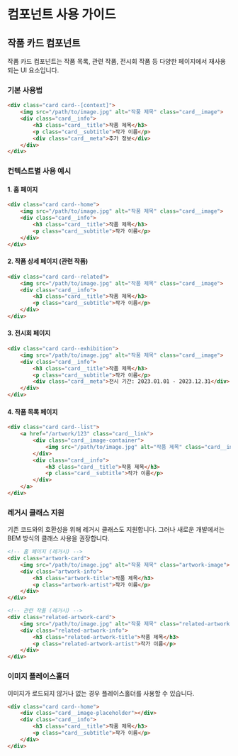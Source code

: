 # 컴포넌트 사용 가이드

## 작품 카드 컴포넌트

작품 카드 컴포넌트는 작품 목록, 관련 작품, 전시회 작품 등 다양한 페이지에서 재사용되는 UI 요소입니다.

### 기본 사용법

```html
<div class="card card--[context]">
    <img src="/path/to/image.jpg" alt="작품 제목" class="card__image">
    <div class="card__info">
        <h3 class="card__title">작품 제목</h3>
        <p class="card__subtitle">작가 이름</p>
        <div class="card__meta">추가 정보</div>
    </div>
</div>
```

### 컨텍스트별 사용 예시

#### 1. 홈 페이지

```html
<div class="card card--home">
    <img src="/path/to/image.jpg" alt="작품 제목" class="card__image">
    <div class="card__info">
        <h3 class="card__title">작품 제목</h3>
        <p class="card__subtitle">작가 이름</p>
    </div>
</div>
```

#### 2. 작품 상세 페이지 (관련 작품)

```html
<div class="card card--related">
    <img src="/path/to/image.jpg" alt="작품 제목" class="card__image">
    <div class="card__info">
        <h3 class="card__title">작품 제목</h3>
        <p class="card__subtitle">작가 이름</p>
    </div>
</div>
```

#### 3. 전시회 페이지

```html
<div class="card card--exhibition">
    <img src="/path/to/image.jpg" alt="작품 제목" class="card__image">
    <div class="card__info">
        <h3 class="card__title">작품 제목</h3>
        <p class="card__subtitle">작가 이름</p>
        <div class="card__meta">전시 기간: 2023.01.01 - 2023.12.31</div>
    </div>
</div>
```

#### 4. 작품 목록 페이지

```html
<div class="card card--list">
    <a href="/artwork/123" class="card__link">
        <div class="card__image-container">
            <img src="/path/to/image.jpg" alt="작품 제목" class="card__image">
        </div>
        <div class="card__info">
            <h3 class="card__title">작품 제목</h3>
            <p class="card__subtitle">작가 이름</p>
        </div>
    </a>
</div>
```

### 레거시 클래스 지원

기존 코드와의 호환성을 위해 레거시 클래스도 지원합니다. 그러나 새로운 개발에서는 BEM 방식의 클래스 사용을 권장합니다.

```html
<!-- 홈 페이지 (레거시) -->
<div class="artwork-card">
    <img src="/path/to/image.jpg" alt="작품 제목" class="artwork-image">
    <div class="artwork-info">
        <h3 class="artwork-title">작품 제목</h3>
        <p class="artwork-artist">작가 이름</p>
    </div>
</div>

<!-- 관련 작품 (레거시) -->
<div class="related-artwork-card">
    <img src="/path/to/image.jpg" alt="작품 제목" class="related-artwork-image">
    <div class="related-artwork-info">
        <h3 class="related-artwork-title">작품 제목</h3>
        <p class="related-artwork-artist">작가 이름</p>
    </div>
</div>
```

### 이미지 플레이스홀더

이미지가 로드되지 않거나 없는 경우 플레이스홀더를 사용할 수 있습니다.

```html
<div class="card card--home">
    <div class="card__image-placeholder"></div>
    <div class="card__info">
        <h3 class="card__title">작품 제목</h3>
        <p class="card__subtitle">작가 이름</p>
    </div>
</div>
```
